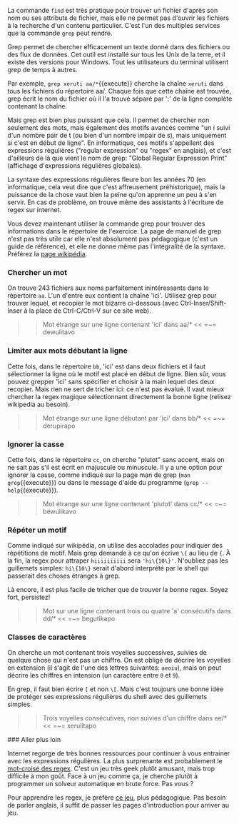 La commande ```find``` est très pratique pour trouver un fichier
d'après son nom ou ses attributs de fichier, mais elle ne permet pas
d'ouvrir les fichiers à la recherche d'un contenu particulier. C'est
l'un des multiples services que la commande ```grep``` peut rendre.

Grep permet de chercher efficacement un texte donné dans des fichiers
ou des flux de données.  Cet outil est installé sur tous les Unix de
la terre, et il existe des versions pour Windows. Tout les
utilisateurs du terminal utilisent grep de temps à autres.

Par exemple, ```grep xeruti aa/*```{{execute}} cherche la chaîne
``xeruti`` dans tous les fichiers du répertoire aa/. Chaque fois que
cette chaîne est trouvée, grep écrit le nom du fichier où il l'a
trouvé séparé par ':' de la ligne complète contenant la chaîne.

Mais grep est bien plus puissant que cela. Il permet de chercher non
seulement des mots, mais également des motifs avancés comme "un i
suivi d'un nombre pair de t (ou bien d'un nombre impair de s), mais
uniquement si c'est en début de ligne". En informatique, ces motifs
s'appellent des expressions régulières ("regular expression" ou "regex"
en anglais), et c'est d'ailleurs de là que vient le nom de grep:
"Global Regular Expression Print" (affichage d'expressions
régulières globales). 

La syntaxe des expressions régulières fleure bon les années 70 (en
informatique, cela veut dire que c'est affreusement préhistorique),
mais la puissance de la chose vaut bien la peine qu'on apprenne un peu
à s'en servir. En cas de problème, on trouve même des assistants à
l'écriture de regex sur internet.

Vous devez maintenant utiliser la commande grep pour trouver des
informations dans le répertoire de l'exercice. La page de manuel de
grep n'est pas très utile car elle n'est absolument pas pédagogique
(c'est un guide de référence), et elle ne donne même pas l'intégralité
de la syntaxe. Préférez la [page
wikipédia](https://fr.wikipedia.org/wiki/Expression_r%C3%A9guli%C3%A8re#Utilisation).

### Chercher un mot

On trouve 243 fichiers aux noms parfaitement inintéressants dans le répertoire
``aa``. L'un d'entre eux contient la chaîne 'ici'. Utilisez grep pour trouver
lequel, et recopier le mot bizarre ci-dessous (avec
Ctrl-Inser/Shift-Inser à la place de Ctrl-C/Ctrl-V sur ce site web).

>> Mot étrange sur une ligne contenant 'ici' dans aa/* <<
=~= dewulitavo

### Limiter aux mots débutant la ligne

Cette fois, dans le répertoire ``bb``,
'ici' est dans deux fichiers et il faut sélectionner la
ligne où le motif est placé en début de ligne. Bien sûr, vous pouvez
grepper 'ici' sans spécifier et choisir à la main lequel des deux
recopier. Mais rien ne sert de tricher ici: ce n'est pas évalué. Il
vaut mieux chercher la regex magique sélectionnant directement la
bonne ligne (relisez wikipedia au besoin).

>> Mot étrange sur une ligne débutant par 'ici' dans bb/* <<
=~= derupirapo

### Ignorer la casse

Cette fois, dans le répertoire ``cc``,
on cherche "plutot" sans accent, mais on ne sait pas s'il
est écrit en majuscule ou minuscule. Il y a une option pour ignorer la
casse, comme indiqué sur la page man de grep (```man grep```{{execute}})
ou dans le message d'aide du programme (```grep --help```{{execute}}).

>> Mot étrange sur une ligne contenant 'plutot' dans cc/* <<
=~= bewulikavo

### Répéter un motif

Comme indiqué sur wikipédia, on utilise des accolades pour indiquer
des répétitions de motif. Mais grep demande à ce qu'on écrive ``\{`` au
lieu de ``{``. À la fin, la regex pour attraper ``hiiiiiiiiii`` sera
``'hi\{10\}'``. N'oubliez pas les guillemets simples: ``hi\{10\}``
serait d'abord interprété par le shell qui passerait des choses
étranges à grep.

Là encore, il est plus facile de tricher que de trouver la bonne
regex. Soyez fort, persistez!

>> Mot sur une ligne contenant trois ou quatre 'a' consécutifs dans dd/* <<
=~= begutikapo

### Classes de caractères

On cherche un mot contenant trois voyelles successives, suivies de
quelque chose qui n'est pas un chiffre. On est obligé de décrire les
voyelles en extension (il s'agit de l'une des lettres suivantes:
``aeoiu``), mais on peut décrire les chiffres en intension (un
caractère entre ``0`` et ``9``).

En grep, il faut bien écrire ``[`` et non ``\[``. Mais c'est toujours
une bonne idée de protéger ses expressions régulières du shell avec
des guillemets simples.

>> Trois voyelles consécutives, non suivies d'un chiffre dans ee/* <<
=~= xerulitapo

### Aller plus loin

Internet regorge de très bonnes ressources pour continuer à vous
entrainer avec les expressions régulières. La plus surprenante est
probablement le [mot-croisé des regex](https://regexcrossword.com).
C'est un jeu très geek plutôt amusant, mais trop difficile à mon goût.
Face à un jeu comme ça, je cherche plutôt à programmer un solveur
automatique en brute force. Pas vous ?

Pour apprendre les regex, je préfère [ce jeu](http://play.inginf.units.it/),
plus pédagogique. Pas besoin de parler anglais, il suffit de passer
les pages d'introduction pour arriver au jeu.
